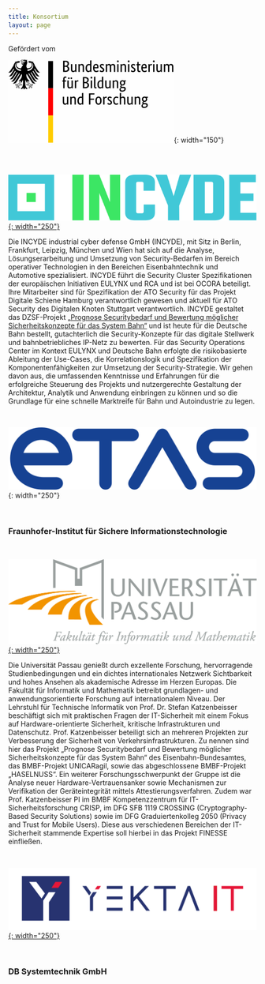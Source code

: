 ```yaml
---
title: Konsortium
layout: page
---
```


Gefördert vom

![Bundesministerium für Bildung und Forschung](assets/images/BMBF.svg){: width="150"}

<br>
<br>


[![INCYDE Logo](assets/images/INCYDE.svg){: width="250"}](https://incyde.com)

Die INCYDE industrial cyber defense GmbH (INCYDE), mit Sitz in Berlin, Frankfurt, Leipzig, München und Wien hat sich auf die Analyse, Lösungserarbeitung und Umsetzung von Security-Bedarfen im Bereich operativer Technologien in den Bereichen Eisenbahntechnik und Automotive spezialisiert.
INCYDE führt die Security Cluster Spezifikationen der europäischen Initiativen EULYNX und RCA und ist bei OCORA beteiligt.
Ihre Mitarbeiter sind für Spezifikation der ATO Security für das Projekt Digitale Schiene Hamburg verantwortlich gewesen und aktuell für ATO Security des Digitalen Knoten Stuttgart verantwortlich.
INCYDE gestaltet das DZSF-Projekt [„Prognose Securitybedarf und Bewertung möglicher Sicherheitskonzepte für das System Bahn“](https://www.dzsf.bund.de/SharedDocs/Standardartikel/DZSF/Projekte/Projekt_49_Securitybedarf.html) und ist heute für die Deutsche Bahn bestellt, gutachterlich die Security-Konzepte für das digitale Stellwerk und bahnbetriebliches IP-Netz zu bewerten.
Für das Security Operations Center im Kontext EULYNX und Deutsche Bahn erfolgte die risikobasierte Ableitung der Use-Cases, die Korrelationslogik und Spezifikation der Komponentenfähigkeiten zur Umsetzung der Security-Strategie.
Wir gehen davon aus, die umfassenden Kenntnisse und Erfahrungen für die erfolgreiche Steuerung des Projekts und nutzergerechte Gestaltung der Architektur, Analytik und Anwendung einbringen zu können und so die Grundlage für eine schnelle Marktreife für Bahn und Autoindustrie zu legen.

<br>

![ETAS Logo](assets/images/ETAS_Logo_Blue.svg){: width="250"}

<br>

### Fraunhofer-Institut für Sichere Informationstechnologie

<br>

[![Uni Passau Logo](assets/images/fim_1200dpi_fb_gross.png){: width="250"}](https://www.fim.uni-passau.de/technische-informatik/)

Die Universität Passau genießt durch exzellente Forschung, hervorragende Studienbedingungen und ein dichtes internationales Netzwerk Sichtbarkeit und hohes Ansehen als akademische Adresse im Herzen Europas. 
Die Fakultät für Informatik und Mathematik betreibt grundlagen- und anwendungsorientierte Forschung auf internationalem Niveau. 
Der Lehrstuhl für Technische Informatik von Prof. Dr. Stefan Katzenbeisser beschäftigt sich mit praktischen Fragen der IT-Sicherheit mit einem Fokus auf Hardware-orientierte Sicherheit, kritische Infrastrukturen und Datenschutz. 
Prof. Katzenbeisser beteiligt sich an mehreren Projekten zur Verbesserung der Sicherheit von Verkehrsinfrastrukturen. 
Zu nennen sind hier das Projekt „Prognose Securitybedarf und Bewertung möglicher Sicherheitskonzepte für das System Bahn“ des Eisenbahn-Bundesamtes, das BMBF-Projekt UNICARagil, sowie das abgeschlossene BMBF-Projekt „HASELNUSS“. 
Ein weiterer Forschungsschwerpunkt der Gruppe ist die Analyse neuer Hardware-Vertrauensanker sowie Mechanismen zur Verifikation der Geräteintegrität mittels Attestierungsverfahren. 
Zudem war Prof. Katzenbeisser PI im BMBF Kompetenzzentrum für IT-Sicherheitsforschung CRISP, im DFG SFB 1119 CROSSING (Cryptography-Based Security Solutions) sowie im DFG Graduiertenkolleg 2050 (Privacy and Trust for Mobile Users). 
Diese aus verschiedenen Bereichen der IT-Sicherheit stammende Expertise soll hierbei in das Projekt FINESSE einfließen. 


<br>

[![Yekta IT Logo](assets/images/yekta_it_logo.png){: width="250"}](https://yekta-it.de/)

<br>

### DB Systemtechnik GmbH
